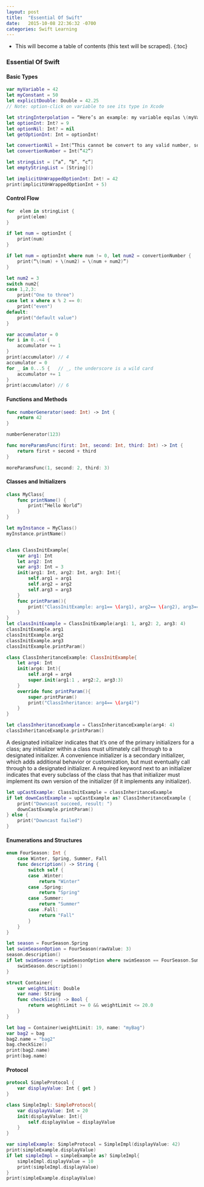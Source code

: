 ```yaml
---
layout: post
title:  "Essential Of Swift"
date:   2015-10-08 22:36:32 -0700
categories: Swift Learning
---
```

* This will become a table of contents (this text will be scraped).
{:toc}

### Essential Of Swift 

#### Basic Types

```swift
var myVariable = 42
let myConstant = 50
let explicitDouble: Double = 42.25
// Note: option-click on variable to see its type in Xcode

let stringInterpolation = “Here’s an example: my variable equlas \(myVariable)”
let optionInt: Int? = 9
let optionNil: Int? = nil
let getOptionInt: Int = optionInt!

let convertionNil = Int(“This cannot be convert to any valid number, so result will be a nil.”)
let convertionNumber = Int(“42”)

let stringList = [“a”, “b”, “c”]
let emptyStringList = [String]()

let implicitUnWrappedOptionInt: Int! = 42
print(implicitUnWrappedOptionInt + 5)
```

#### Control Flow

```swift
for  elem in stringList {
	print(elem)
}

if let num = optionInt {
	print(num)
}

if let num = optionInt where num != 0, let num2 = convertionNumber {
	print(“\(num) + \(num2) = \(num + num2)”)  
}

let num2 = 3
switch num2{
case 1,2,3:
    print("One to three")
case let x where x % 2 == 0:
    print("even")
default:
    print("default value")
}

var accumulator = 0
for i in 0..<4 {
    accumulator += 1
}
print(accumulator) // 4
accumulator = 0
for _ in 0...5 {   // _, the underscore is a wild card 
    accumulator += 1
}
print(accumulator) // 6
```

#### Functions and Methods

```swift
func numberGenerator(seed: Int) -> Int {
    return 42
}

numberGenerator(123)

func moreParamsFunc(first: Int, second: Int, third: Int) -> Int {
	return first + second + third
}

moreParamsFunc(1, second: 2, third: 3)
```


#### Classes and Initializers

```swift
class MyClass{
	func printName() {
		print(“Hello World”)
	}
}

let myInstance = MyClass()
myInstance.printName()


class ClassInitExample{
    var arg1: Int
    let arg2: Int
    var arg3: Int = 3
    init(arg1: Int, arg2: Int, arg3: Int){
        self.arg1 = arg1
        self.arg2 = arg2
        self.arg3 = arg3
    }
    func printParam(){
        print("ClassInitExample: arg1== \(arg1), arg2== \(arg2), arg3== \(arg3)")
    }
}
let classInitExample = ClassInitExample(arg1: 1, arg2: 2, arg3: 4)
classInitExample.arg1
classInitExample.arg2
classInitExample.arg3
classInitExample.printParam()

class ClassInheritanceExample: ClassInitExample{
    let arg4: Int
    init(arg4: Int){
        self.arg4 = arg4
        super.init(arg1:1 , arg2:2, arg3:3)
    }
    override func printParam(){
        super.printParam()
        print("ClassInheritance: arg4== \(arg4)")
    }
}

let classInheritanceExample = ClassInheritanceExample(arg4: 4)
classInheritanceExample.printParam()
```

A designated initializer indicates that it’s one of the primary initializers for a class; any initializer within a class must ultimately call through to a designated initializer. A convenience initializer is a secondary initializer, which adds additional behavior or customization, but must eventually call through to a designated initializer.
A required keyword next to an initializer indicates that every subclass of the class that has that initializer must implement its own version of the initializer (if it implements any initializer).

```swift
let upCastExample: ClassInitExample = classInheritanceExample
if let downCastExample = upCastExample as? ClassInheritanceExample {
    print("Downcast succeed, result: ")
    downCastExample.printParam()
} else {
    print("Downcast failed")
}
```

#### Enumerations and Structures 

```swift
enum FourSeason: Int {
    case Winter, Spring, Summer, Fall
    func description() -> String {
        switch self {
        case .Winter:
            return "Winter"
        case .Spring:
            return "Spring"
        case .Summer:
            return "Summer"
        case .Fall:
            return "Fall"
        }
    }
}

let season = FourSeason.Spring
let swimSeasonOption = FourSeason(rawValue: 3)
season.description()
if let swimSeason = swimSeasonOption where swimSeason == FourSeason.Summer {
    swimSeason.description()
}

struct Container{
    var weightLimit: Double
    var name: String
    func checkSize() -> Bool {
        return weightLimit >= 0 && weightLimit <= 20.0
    }
}

let bag = Container(weightLimit: 19, name: "myBag")
var bag2 = bag
bag2.name = "bag2"
bag.checkSize()
print(bag2.name)
print(bag.name)
```

#### Protocol

```swift
protocol SimpleProtocol {
    var displayValue: Int { get }
}

class SimpleImpl: SimpleProtocol{
    var displayValue: Int = 20
    init(displayValue: Int){
        self.displayValue = displayValue
    }
}

var simpleExample: SimpleProtocol = SimpleImpl(displayValue: 42)
print(simpleExample.displayValue)
if let simpleImpl = simpleExample as? SimpleImpl{
    simpleImpl.displayValue = 10
    print(simpleImpl.displayValue)
}
print(simpleExample.displayValue)
```


